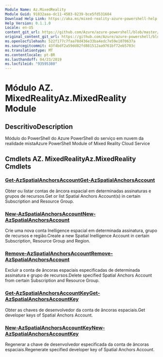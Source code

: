 ```yaml
---
Module Name: Az.MixedReality
Module Guid: 91832aaa-dc11-4583-8239-bce5fd531604
Download Help Link: https://aka.ms/mixed-reality-azure-powershell-help
Help Version: 0.1.1.0
Locale: en-US
content_git_url: https://github.com/Azure/azure-powershell/blob/master/src/MixedReality/MixedReality/help/Az.MixedReality.md
original_content_git_url: https://github.com/Azure/azure-powershell/blob/master/src/MixedReality/MixedReality/help/Az.MixedReality.md
ms.openlocfilehash: 522f177c7faa78d436e33ba4edc7e59e1070637a
ms.sourcegitcommit: 43f4bdf2a59dd82fd881512aa9761bf72eb5703c
ms.translationtype: MT
ms.contentlocale: pt-BR
ms.lasthandoff: 04/23/2019
ms.locfileid: "93595380"
---
```

# <span data-ttu-id="a6f15-101">Módulo AZ. MixedReality</span><span class="sxs-lookup"><span data-stu-id="a6f15-101">Az.MixedReality Module</span></span>
## <span data-ttu-id="a6f15-102">Descritivo</span><span class="sxs-lookup"><span data-stu-id="a6f15-102">Description</span></span>
<span data-ttu-id="a6f15-103">Módulo do PowerShell do Azure PowerShell do serviço em nuvem da realidade mista</span><span class="sxs-lookup"><span data-stu-id="a6f15-103">Azure PowerShell Module of Mixed Reality Cloud Service</span></span>

## <span data-ttu-id="a6f15-104">Cmdlets AZ. MixedReality</span><span class="sxs-lookup"><span data-stu-id="a6f15-104">Az.MixedReality Cmdlets</span></span>
### [<span data-ttu-id="a6f15-105">Get-AzSpatialAnchorsAccount</span><span class="sxs-lookup"><span data-stu-id="a6f15-105">Get-AzSpatialAnchorsAccount</span></span>](Get-AzSpatialAnchorsAccount.md)
<span data-ttu-id="a6f15-106">Obter ou listar contas de âncora espacial em determinadas assinaturas e grupos de recursos.</span><span class="sxs-lookup"><span data-stu-id="a6f15-106">Get or list Spatial Anchors Account(s) in certain Subscription and Resource Group.</span></span>

### [<span data-ttu-id="a6f15-107">New-AzSpatialAnchorsAccount</span><span class="sxs-lookup"><span data-stu-id="a6f15-107">New-AzSpatialAnchorsAccount</span></span>](New-AzSpatialAnchorsAccount.md)
<span data-ttu-id="a6f15-108">Crie uma nova conta Inelligence espacial em determinada assinatura, grupo de recursos e região.</span><span class="sxs-lookup"><span data-stu-id="a6f15-108">Create a new Spatial Inelligence Account in certain Subscription, Resource Group and Region.</span></span>

### [<span data-ttu-id="a6f15-109">Remove-AzSpatialAnchorsAccount</span><span class="sxs-lookup"><span data-stu-id="a6f15-109">Remove-AzSpatialAnchorsAccount</span></span>](Remove-AzSpatialAnchorsAccount.md)
<span data-ttu-id="a6f15-110">Excluir a conta de âncoras espaciais especificadas de determinada assinatura e grupo de recursos.</span><span class="sxs-lookup"><span data-stu-id="a6f15-110">Delete specified Spatial Anchors Account from certain Subscription and Resource Group.</span></span>

### [<span data-ttu-id="a6f15-111">Get-AzSpatialAnchorsAccountKey</span><span class="sxs-lookup"><span data-stu-id="a6f15-111">Get-AzSpatialAnchorsAccountKey</span></span>](Get-AzSpatialAnchorsAccountKey.md)
<span data-ttu-id="a6f15-112">Obter as chaves de desenvolvedor da conta de âncoras espaciais.</span><span class="sxs-lookup"><span data-stu-id="a6f15-112">Get developer keys of Spatial Anchors Account.</span></span>

### [<span data-ttu-id="a6f15-113">New-AzSpatialAnchorsAccountKey</span><span class="sxs-lookup"><span data-stu-id="a6f15-113">New-AzSpatialAnchorsAccountKey</span></span>](New-AzSpatialAnchorsAccountKey.md)
<span data-ttu-id="a6f15-114">Regenerar a chave de desenvolvedor especificada da conta de âncoras espaciais.</span><span class="sxs-lookup"><span data-stu-id="a6f15-114">Regenerate specified developer key of Spatial Anchors Account.</span></span>